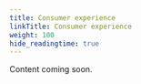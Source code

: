 ```yaml
---
title: Consumer experience
linkTitle: Consumer experience
weight: 100
hide_readingtime: true
---
```


Content coming soon.
